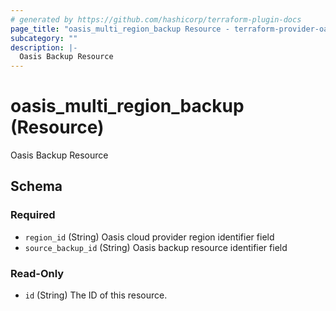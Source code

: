 ```yaml
---
# generated by https://github.com/hashicorp/terraform-plugin-docs
page_title: "oasis_multi_region_backup Resource - terraform-provider-oasis"
subcategory: ""
description: |-
  Oasis Backup Resource
---
```


# oasis_multi_region_backup (Resource)

Oasis Backup Resource



<!-- schema generated by tfplugindocs -->
## Schema

### Required

- `region_id` (String) Oasis cloud provider region identifier field
- `source_backup_id` (String) Oasis backup resource identifier field

### Read-Only

- `id` (String) The ID of this resource.


